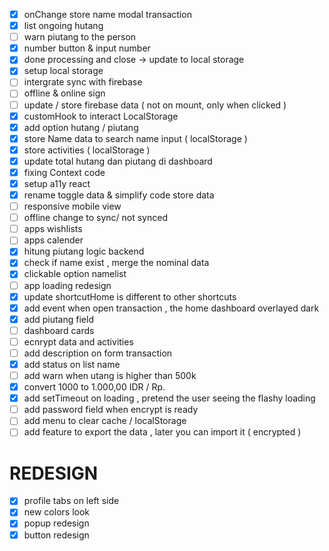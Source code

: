 - [x] onChange store name modal transaction
- [x] list ongoing hutang
- [ ] warn piutang to the person
- [x] number button & input number
- [x] done processing and close -> update to local storage
- [x] setup local storage
- [ ] intergrate sync with firebase
- [ ] offline & online sign
- [ ] update / store firebase data ( not on mount, only when clicked )
- [x] customHook to interact LocalStorage
- [x] add option hutang / piutang
- [x] store Name data to search name input ( localStorage )
- [x] store activities ( localStorage )
- [x] update total hutang dan piutang di dashboard
- [x] fixing Context code
- [x] setup a11y react
- [x] rename toggle data & simplify code store data
- [ ] responsive mobile view
- [ ] offline change to sync/ not synced
- [ ] apps wishlists
- [ ] apps calender
- [x] hitung piutang logic backend
- [x] check if name exist , merge the nominal data
- [x] clickable option namelist
- [ ] app loading redesign
- [x] update shortcutHome is different to other shortcuts
- [x] add event when open transaction , the home dashboard overlayed dark
- [x] add piutang field
- [ ] dashboard cards
- [ ] ecnrypt data and activities
- [ ] add description on form transaction
- [x] add status on list name
- [ ] add warn when utang is higher than 500k
- [x] convert 1000 to 1.000,00 IDR / Rp.
- [x] add setTimeout on loading , pretend the user seeing the flashy loading
- [ ] add password field when encrypt is ready
- [ ] add menu to clear cache / localStorage
- [ ] add feature to export the data , later you can import it ( encrypted )

# REDESIGN

- [x] profile tabs on left side
- [x] new colors look
- [x] popup redesign
- [x] button redesign
